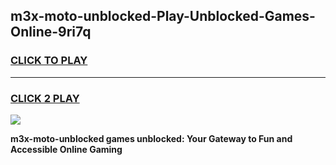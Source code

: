 
## m3x-moto-unblocked-Play-Unblocked-Games-Online-9ri7q
<h3>
<a href="https://premium76.site?title=m3x-moto-unblocked&ref=25A">CLICK TO PLAY</a></h3>
<hr>

<h3>
<a href="https://premium76.site?title=m3x-moto-unblocked&ref=25A">CLICK 2 PLAY</a>
  
</h3>

<a href="https://premium76.site?title=m3x-moto-unblocked&ref=25A"><img src="https://clearcache.store/games.png"></a>


**m3x-moto-unblocked games unblocked: Your Gateway to Fun and Accessible Online Gaming**
